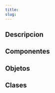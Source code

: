 ```yaml
---
title: 
slug: 
---
```


## Descripcion


## Componentes


## Objetos
<!-- START autogenerated-objects -->
<!-- END autogenerated-objects -->

## Clases
<!-- START autogenerated-classes -->
<!-- END autogenerated-classes -->
